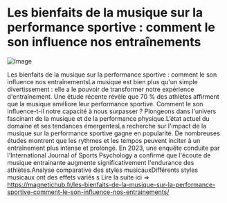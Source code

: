 # Les bienfaits de la musique sur la performance sportive : comment le son influence nos entraînements

![Image](https://images.pexels.com/photos/2827392/pexels-photo-2827392.jpeg?auto=compress&cs=tinysrgb&h=650&w=940)

Les bienfaits de la musique sur la performance sportive : comment le son influence nos entraînementsLa musique est bien plus qu'un simple divertissement : elle a le pouvoir de transformer notre expérience d'entraînement. Une étude récente révèle que 70 % des athlètes affirment que la musique améliore leur performance sportive. Comment le son influence-t-il notre capacité à nous surpasser ? Plongeons dans l'univers fascinant de la musique et de la performance physique.L’état actuel du domaine et ses tendances émergentesLa recherche sur l'impact de la musique sur la performance sportive gagne en popularité. De nombreuses études montrent que les rythmes et les tempos peuvent inciter à un entraînement plus intense et prolongé. En 2023, une enquête conduite par l'International Journal of Sports Psychology a confirmé que l'écoute de musique entrainante augmente significativement l'endurance des athlètes.Analyse comparative des styles musicauxDifférents styles musicaux ont des effets variés s Lire la suite ici => https://magnetichub.fr/les-bienfaits-de-la-musique-sur-la-performance-sportive-comment-le-son-influence-nos-entrainements/
